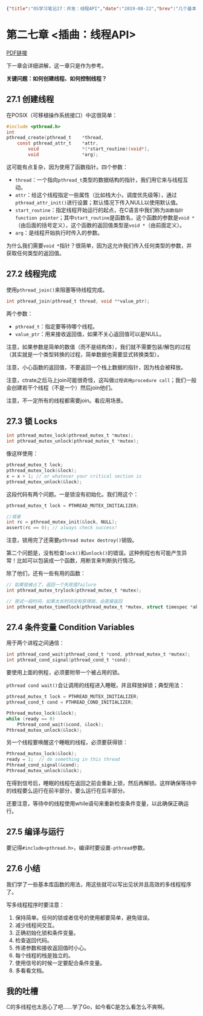 ```json lw-blog-meta
{"title":"OS学习笔记27：并发：线程API","date":"2019-08-22","brev":"几个基本的C语言中的线程相关函数。","tags":["OS"],"path":"blog/2019/190822-OS学习笔记27.md"}
```



# 第二七章 <插曲：线程API>

[PDF链接](http://pages.cs.wisc.edu/~remzi/OSTEP/threads-api.pdf)

下一章会详细讲解，这一章只是作为参考。

**关键问题：如何创建线程、如何控制线程？**

## 27.1 创建线程

在POSIX（可移植操作系统接口）中这很简单：

```c
#include <pthread.h>
int
pthread_create(pthread_t    *thread,
    const pthread_attr_t    *attr,
        void                *(*start_routine)(void*),
        void                *arg);
```

这可能有点复杂，因为使用了函数指针。四个参数：

- `thread`：一个指向`pthread_t`类型的数据结构的指针，我们用它来与线程互动。
- `attr`：给这个线程指定一些属性（比如栈大小，调度优先级等），通过`pthread_attr_init()`进行设置；默认情况下传入NULL以使用默认值。
- `start_routine`：指定线程开始运行的起点，在C语言中我们称为`函数指针function pointer`；其中`start_routine`是函数名，这个函数的参数是`void *`（由后面的括号定义），这个函数的返回值类型是`void *`（由前面定义）。
- `arg`：是线程开始执行时传入的参数。

为什么我们需要`void *`指针？很简单，因为这允许我们传入任何类型的参数，并获取任何类型的返回值。

## 27.2 线程完成

使用`pthread_join()`来阻塞等待线程完成。

```c
int pthread_join(pthread_t thread, void **value_ptr);
```

两个参数：

- `pthread_t`：指定要等待哪个线程。
- `value_ptr`：用来接收返回值，如果不关心返回值可以是NULL。

注意，如果参数是简单的数值（而不是结构体），我们就不需要包装/解包的过程（其实就是一个类型转换的过程，简单数据也需要显式转换类型）。

注意，小心函数的返回值，不要返回一个栈上数据的指针，因为栈会被释放。

注意，ctrate之后马上join可能很奇怪，这叫做`过程调用procedure call`；我们一般会创建若干个线程（不是一个）然后join他们。

注意，不一定所有的线程都需要join。看应用场景。

## 27.3 锁 Locks

```c
int pthread_mutex_lock(pthread_mutex_t *mutex);
int pthread_mutex_unlock(pthread_mutex_t *mutex);
```

像这样使用：

```c
pthread_mutex_t lock;
pthread_mutex_lock(&lock);
x = x + 1; // or whatever your critical section is
pthread_mutex_unlock(&lock);
```

这段代码有两个问题。一是锁没有初始化。我们用这个：

```c
pthread_mutex_t lock = PTHREAD_MUTEX_INITIALIZER;

//或者
int rc = pthread_mutex_init(&lock, NULL);
assert(rc == 0); // always check success!
```

注意，锁用完了还需要`pthread mutex destroy()`销毁。

第二个问题是，没有检查`lock()`和`unlock()`的错误。这种例程也有可能产生异常！比如可以包装成一个函数，用断言来判断执行情况。

除了他们，还有一些有用的函数：

```c
// 如果锁被占了，返回一个失败值failure
int pthread_mutex_trylock(pthread_mutex_t *mutex);

// 尝试一段时间，如果太长时间没有获得锁，会直接返回
int pthread_mutex_timedlock(pthread_mutex_t *mutex, struct timespec *abs_timeout);
```

## 27.4 条件变量 Condition Variables

用于两个进程之间通信：

```c
int pthread_cond_wait(pthread_cond_t *cond, pthread_mutex_t *mutex);
int pthread_cond_signal(pthread_cond_t *cond);
```

要使用上面的例程，必须要附带一个被占用的锁。

`pthread cond wait()`会让调用的线程进入睡眠，并且释放掉锁；典型用法：

```c
pthread_mutex_t lock = PTHREAD_MUTEX_INITIALIZER;
pthread_cond_t cond = PTHREAD_COND_INITIALIZER;

Pthread_mutex_lock(&lock);
while (ready == 0)
    Pthread_cond_wait(&cond, &lock);
Pthread_mutex_unlock(&lock);
```

另一个线程要唤醒这个睡眠的线程，必须要获得锁：

```c
Pthread_mutex_lock(&lock);
ready = 1;  // do something in this thread
Pthread_cond_signal(&cond);
Pthread_mutex_unlock(&lock);
```

在得到信号后，睡眠的线程在返回之前会重新上锁，然后再解锁。这样确保等待中的线程要么运行在前半部分，要么运行在后半部分。

还要注意，等待中的线程使用while语句来重新检查条件变量，以此确保正确运行。

## 27.5 编译与运行

要记得`#include<pthread.h>`，编译时要设置`-pthread`参数。

## 27.6 小结

我们学了一些基本库函数的用法，用这些就可以写出见状并且高效的多线程程序了。

写多线程程序时要注意：

1. 保持简单。任何的锁或者信号的使用都要简单，避免错误。
2. 减少线程间交互。
3. 正确初始化锁和条件变量。
4. 检查返回代码。
5. 传递参数和接收返回值时小心。
6. 每个线程的栈是独立的。
7. 使用信号的时候一定要配合条件变量。
8. 多看看文档。

## 我的吐槽

C的多线程也太恶心了吧……学了Go，如今看C是怎么看怎么不爽啊。
